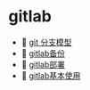 # gitlab

* 📄 [git 分支模型](siyuan://blocks/20231110105237-de3v78s)
* 📄 [gitlab备份](siyuan://blocks/20231110105237-uet6iwz)
* 📄 [gitlab部署](siyuan://blocks/20231110105237-cbz0ynn)
* 📄 [gitlab基本使用](siyuan://blocks/20231110105237-pt6h5xl)

‍
